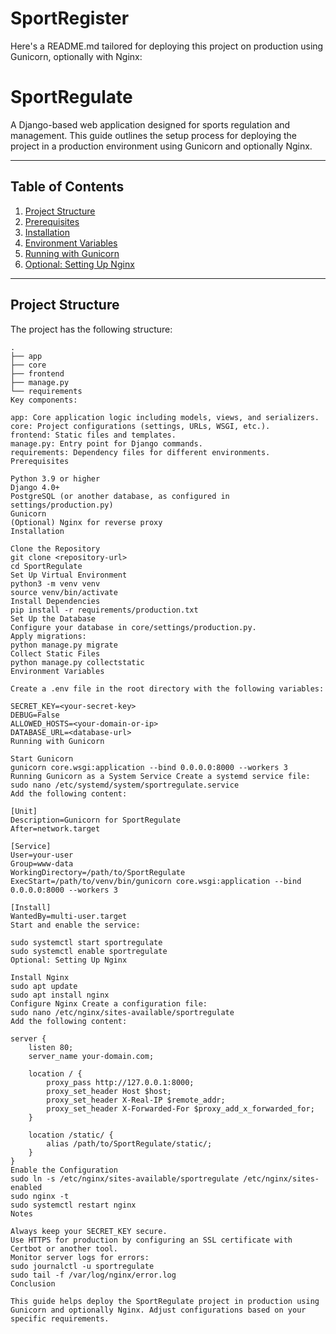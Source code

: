 # SportRegister

Here's a README.md tailored for deploying this project on production using Gunicorn, optionally with Nginx:

# SportRegulate

A Django-based web application designed for sports regulation and management. This guide outlines the setup process for deploying the project in a production environment using Gunicorn and optionally Nginx.

---

## Table of Contents
1. [Project Structure](#project-structure)
2. [Prerequisites](#prerequisites)
3. [Installation](#installation)
4. [Environment Variables](#environment-variables)
5. [Running with Gunicorn](#running-with-gunicorn)
6. [Optional: Setting Up Nginx](#optional-setting-up-nginx)

---

## Project Structure

The project has the following structure:

```plaintext
.
├── app
├── core
├── frontend
├── manage.py
└── requirements
Key components:

app: Core application logic including models, views, and serializers.
core: Project configurations (settings, URLs, WSGI, etc.).
frontend: Static files and templates.
manage.py: Entry point for Django commands.
requirements: Dependency files for different environments.
Prerequisites

Python 3.9 or higher
Django 4.0+
PostgreSQL (or another database, as configured in settings/production.py)
Gunicorn
(Optional) Nginx for reverse proxy
Installation

Clone the Repository
git clone <repository-url>
cd SportRegulate
Set Up Virtual Environment
python3 -m venv venv
source venv/bin/activate
Install Dependencies
pip install -r requirements/production.txt
Set Up the Database
Configure your database in core/settings/production.py.
Apply migrations:
python manage.py migrate
Collect Static Files
python manage.py collectstatic
Environment Variables

Create a .env file in the root directory with the following variables:

SECRET_KEY=<your-secret-key>
DEBUG=False
ALLOWED_HOSTS=<your-domain-or-ip>
DATABASE_URL=<database-url>
Running with Gunicorn

Start Gunicorn
gunicorn core.wsgi:application --bind 0.0.0.0:8000 --workers 3
Running Gunicorn as a System Service Create a systemd service file:
sudo nano /etc/systemd/system/sportregulate.service
Add the following content:

[Unit]
Description=Gunicorn for SportRegulate
After=network.target

[Service]
User=your-user
Group=www-data
WorkingDirectory=/path/to/SportRegulate
ExecStart=/path/to/venv/bin/gunicorn core.wsgi:application --bind 0.0.0.0:8000 --workers 3

[Install]
WantedBy=multi-user.target
Start and enable the service:

sudo systemctl start sportregulate
sudo systemctl enable sportregulate
Optional: Setting Up Nginx

Install Nginx
sudo apt update
sudo apt install nginx
Configure Nginx Create a configuration file:
sudo nano /etc/nginx/sites-available/sportregulate
Add the following content:

server {
    listen 80;
    server_name your-domain.com;

    location / {
        proxy_pass http://127.0.0.1:8000;
        proxy_set_header Host $host;
        proxy_set_header X-Real-IP $remote_addr;
        proxy_set_header X-Forwarded-For $proxy_add_x_forwarded_for;
    }

    location /static/ {
        alias /path/to/SportRegulate/static/;
    }
}
Enable the Configuration
sudo ln -s /etc/nginx/sites-available/sportregulate /etc/nginx/sites-enabled
sudo nginx -t
sudo systemctl restart nginx
Notes

Always keep your SECRET_KEY secure.
Use HTTPS for production by configuring an SSL certificate with Certbot or another tool.
Monitor server logs for errors:
sudo journalctl -u sportregulate
sudo tail -f /var/log/nginx/error.log
Conclusion

This guide helps deploy the SportRegulate project in production using Gunicorn and optionally Nginx. Adjust configurations based on your specific requirements.






